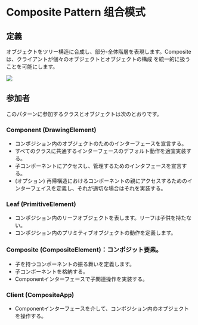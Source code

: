 # Composite Pattern 组合模式
## 定義

オブジェクトをツリー構造に合成し、部分-全体階層を表現します。Compositeは、クライアントが個々のオブジェクトとオブジェクトの構成 を統一的に扱うことを可能にします。

![](https://github.com/QianMo/Unity-Design-Pattern/blob/master/UML_Picture/composite.gif)


## 参加者

このパターンに参加するクラスとオブジェクトは次のとおりです。

### Component (DrawingElement)
* コンポジション内のオブジェクトのためのインターフェースを宣言する。
* すべてのクラスに共通するインターフェースのデフォルト動作を適宜実装する。
* 子コンポーネントにアクセスし、管理するためのインタフェースを宣言する。
* (オプション) 再帰構造におけるコンポーネントの親にアクセスするためのインターフェイスを定義し、それが適切な場合はそれを実装する。

### Leaf (PrimitiveElement)
* コンポジション内のリーフオブジェクトを表します。リーフは子供を持たない。
* コンポジション内のプリミティブオブジェクトの動作を定義します。

### Composite (CompositeElement)：コンポジット要素。
* 子を持つコンポーネントの振る舞いを定義します。
* 子コンポーネントを格納する。
* Componentインターフェースで子関連操作を実装する。

### Client (CompositeApp)
* Componentインターフェースを介して、コンポジション内のオブジェクトを操作する。

